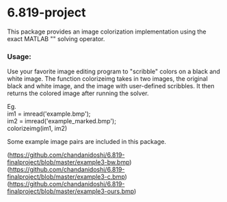 # 6.819-project

This package provides an image colorization implementation using the exact MATLAB "\" solving operator. 

### Usage:
Use your favorite image editing program to "scribble" colors on a black and white image.
The function colorizeimg takes in two images, the original black and white image, and the image with user-defined scribbles. 
It then returns the colored image after running the solver.

Eg.
<br>im1 = imread('example.bmp');
<br>im2 = imread('example_marked.bmp');
<br>colorizeimg(im1, im2)

Some example image pairs are included in this package.

(https://github.com/chandanidoshi/6.819-finalproject/blob/master/example3-bw.bmp) (https://github.com/chandanidoshi/6.819-finalproject/blob/master/example3-c.bmp) (https://github.com/chandanidoshi/6.819-finalproject/blob/master/example3-ours.bmp)
